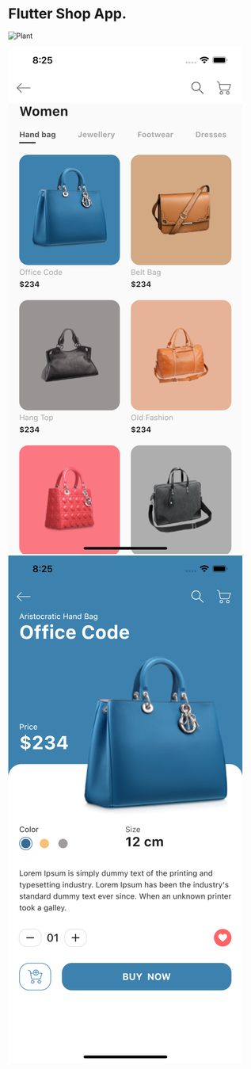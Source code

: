 # Flutter Shop App.



![Plant](https://github.com/Dineydm/shop_app/blob/main/shots/App.gif)

![Alt text](https://github.com/Dineydm/shop_app/blob/main/shots/Screen1.png "Screen 1")
![Alt text](https://github.com/Dineydm/shop_app/blob/main/shots/Screen2.png "Screen 2")
